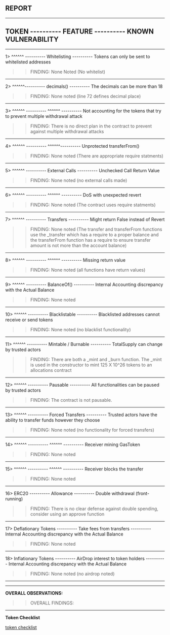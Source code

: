## REPORT

---

## TOKEN ---------- FEATURE ---------- KNOWN VULNERABILITY

---

1> ^^^^^^ ---------- Whitelisting ---------- Tokens can only be sent to whitelisted addresses

> > FINDING: None Noted (No whitelist)

---

2> ^^^^^^---------- decimals() ---------- The decimals can be more than 18

> > FINDING: None noted (line 72 defines decimal place)

---

3> ^^^^^^ ---------- ^^^^^^ ---------- Not accounting for the tokens that try to prevent multiple withdrawal attack

> > FINDING: There is no direct plan in the contract to prevent against multiple withdrawal attacks

---

4> ^^^^^^ ---------- ^^^^^^---------- Unprotected ‍‍‍‍‍‍‍transferFrom()

> > FINDING: None noted (There are appropriate require statments)

---

5> ^^^^^^ ---------- External Calls ---------- Unchecked Call Return Value

> > FINDING: None noted (no external calls made)

---

6> ^^^^^^ ---------- ^^^^^^ ---------- DoS with unexpected revert

> > FINDING: None noted (The contract uses require statments)

---

7> ^^^^^^ ---------- Transfers ---------- Might return False instead of Revert

> > FINDING: None noted (The transfer and transferFrom functions use the \_transfer which has a require to a proper balance and the transferFrom function has a require to ensure transfer amount is not more than the account balance)

---

8> ^^^^^^ ---------- ^^^^^^ ---------- Missing return value

> > FINDING: None noted (all functions have return values)

---

9> ^^^^^^ ---------- BalanceOf() ---------- Internal Accounting discrepancy with the Actual Balance

> > FINDING: None noted

---

10> ^^^^^^ ---------- Blacklistable ---------- Blacklisted addresses cannot receive or send tokens

> > FINDING: None noted (no blacklist functionality)

---

11> ^^^^^^ ---------- Mintable / Burnable ---------- TotalSupply can change by trusted actors

> > FINDING: There are both a \_mint and \_burn function. The \_mint is used in the constructor to mint 125 X 10^26 tokens to an allocations contract

---

12> ^^^^^^ ---------- Pausable ---------- All functionalities can be paused by trusted actors

> > FINDING: The contract is not pausable.

---

13> ^^^^^^ ---------- Forced Transfers ---------- Trusted actors have the ability to transfer funds however they choose

> > FINDING: None noted (no functionality for forced transfers)

---

14> ^^^^^^ ---------- ^^^^^^ ---------- Receiver mining GasToken

> > FINDING: None noted

---

15> ^^^^^^ ---------- ^^^^^^ ---------- Receiver blocks the transfer

> > FINDING: None noted

---

16> ERC20 ---------- Allowance ---------- Double withdrawal (front-running)

> > FINDING: There is no clear defense against double spending, consider using an approve function

---

17> Deflationary Tokens ---------- Take fees from transfers ---------- Internal Accounting discrepancy with the Actual Balance

> > FINDING: None noted

---

18> Inflationary Tokens ---------- AirDrop interest to token holders ---------- Internal Accounting discrepancy with the Actual Balance

> > FINDING: None noted (no airdrop noted)

---

---

**OVERALL OBSERVATIONS:**

> > OVERALL FINDINGS:

---

**Token Checklist**

[token checklist](https://gist.github.com/shayanb/cd495e23c7cf1a8b269f8ce7fd198538)
